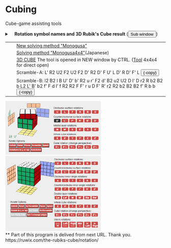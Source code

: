 # Cubing
Cube-game assisting tools
<div id="rotResol">
<details><summary> 　<strong>Rotation symbol names and 3D Rubik's Cube result</strong>
(<button type=button onclick="openSwin(this)">Sub window</button>)

<table><tr><td>　</td><td><a target="_blank" height="40px" width="800px" scrolling="yes" frameborder="0" href="https://noriofujii.github.io/Solve-method/Monogusa-Method.html">New solving method "Monogusa"</a>
</td></tr>
<tr><td>　</td><td><a target="_blank" height="40px" width="800px" scrolling="yes" frameborder="0" href="https://noriofujii.github.io/Solve-method/ルービックキューブ4x4ものぐさ法.html">Solving method "Monogusa4x4"</a>(Japanese)
</td></tr>
  <tr><td>　</td><td><a target="cube3d" height="380px" width="580px" scrolling="no" frameborder="0" href="https://noriofujii.github.io/Cubing/unfold-cube.html">3D CUBE</a> The tool is opened in NEW window by CTRL. (<a href="https://noriofujii.github.io/Cubing">Tool</a> 4x4x4 for direct open)
</td></tr><tr><td>　</td><td>Scramble-A:<span> L' R2 U2 F2 U2 F2 D' R2 D' F U' L D' R D' F' L <button type="button" onclick="RotCopy(this)">(-copy)</button></span><br>
</td></tr><tr><td>　</td><td>Scramble-B:<span>  l2 B2 l B U' D' b' R2 u r' F2 d' B2 u2 U2 D l' D r2 R b2 B2 b L2 L' B' b2 f' F d l' f R2 R2 F F' r u D F' R' r2 R2 b2 B2 B2 f' R b b <button type="button" onclick="RotCopy(this)">(-copy)</button></span><br>
</td></tr>
</table>
</details>
  <img src="Cube3D.PNG" width=300><img src="Cube4.PNG" width=300>
</div>
**  Part of this program is delived from next URL. Thank you.<br>
    https://ruwix.com/the-rubiks-cube/notation/
